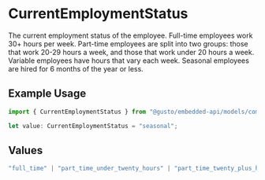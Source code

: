 # CurrentEmploymentStatus

The current employment status of the employee. Full-time employees work 30+ hours per week. Part-time employees are split into two groups: those that work 20-29 hours a week, and those that work under 20 hours a week. Variable employees have hours that vary each week. Seasonal employees are hired for 6 months of the year or less.

## Example Usage

```typescript
import { CurrentEmploymentStatus } from "@gusto/embedded-api/models/components/employee.js";

let value: CurrentEmploymentStatus = "seasonal";
```

## Values

```typescript
"full_time" | "part_time_under_twenty_hours" | "part_time_twenty_plus_hours" | "variable" | "seasonal"
```
